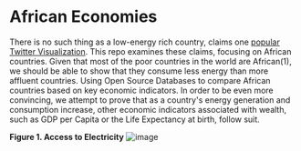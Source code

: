 # African Economies
There is no such thing as a low-energy rich country, claims one [popular Twitter Visualization](https://twitter.com/DrTBehrens/status/1761132691871711614). This repo examines these claims, focusing on African countries. Given that most of the poor countries in the world are African(1), we should be able to show that they consume less energy than more affluent countries. Using Open Source Databases to compare African countries based on key economic indicators. In order to be even more convincing, we attempt to prove that as a country's energy generation and consumption increase, other economic indicators associated with wealth, such as GDP per Capita or the Life Expectancy at birth, follow suit. 


**Figure 1. Access to Electricity**
![image](https://github.com/LNshuti/african-currencies/assets/13305262/e39c37e4-b80d-40b5-b73e-ae9bc85ca041)



